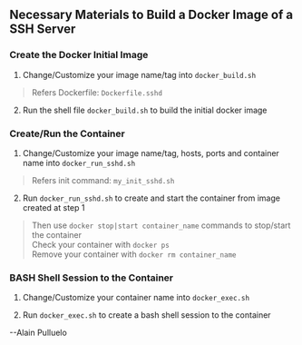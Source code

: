 ## Necessary Materials to Build a Docker Image of a SSH Server

### Create the Docker Initial Image

1. Change/Customize your image name/tag into `docker_build.sh`
> Refers Dockerfile: `Dockerfile.sshd`

2. Run the shell file `docker_build.sh` to build the initial docker image

### Create/Run the Container

1. Change/Customize your image name/tag, hosts, ports and container name into `docker_run_sshd.sh`
> Refers init command: `my_init_sshd.sh`

2. Run `docker_run_sshd.sh` to create and start the container from image created at step 1
> Then use `docker stop|start container_name` commands to stop/start the container <br>
> Check your container with `docker ps` <br> 
> Remove your container with `docker rm container_name`

### BASH Shell Session to the Container

1. Change/Customize your container name into `docker_exec.sh`

2. Run `docker_exec.sh` to create a bash shell session to the container


--Alain Pulluelo
